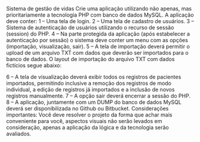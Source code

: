 Sistema de gestão de vidas
Crie uma aplicação utilizando não apenas, mas prioritariamente a tecnologia PHP com banco de
dados MySQL. A aplicação deve conter:
1 – Uma tela de login.
2 – Uma tela de cadastro de usuários.
3 – Sistema de autenticação de usuários utilizando o recurso de sessão (session) do PHP.
4 – Na parte protegida da aplicação (após estabelecer a autenticação por sessão) o sistema deve
conter um menu com as opções (importação, visualização, sair).
5 – A tela de importação deverá permitir o upload de um arquivo TXT com dados que deverão ser
importados para o banco de dados. O layout de importação do arquivo TXT com dados fictícios
segue abaixo:

6 – A tela de visualização deverá exibir todos os registros de pacientes importados, permitindo
inclusive a remoção dos registros de modo individual, a edição de registros já importados e a
inclusão de novos registros manualmente.
7 – A opção sair deverá encerrar a sessão do PHP.
8 – A aplicação, juntamente com um DUMP do banco de dados MySQL deverá ser disponibilizada no
Github ou Bitbucket.
Considerações importantes:
Você deve resolver o projeto da forma que achar mais conveniente para você, aspectos visuais não
serão levados em consideração, apenas a aplicação da lógica e da tecnologia serão avaliados. 